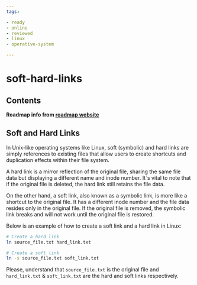 ```yaml
---
tags:

- ready
- online
- reviewed
- linux
- operative-system

---
```


# soft-hard-links

## Contents

__Roadmap info from [roadmap website](https://roadmap.sh/linux/working-with-files/soft-hard-links)__

## Soft and Hard Links

In Unix-like operating systems like Linux, soft (symbolic) and hard links are simply references to existing files that allow users to create shortcuts and duplication effects within their file system.

A hard link is a mirror reflection of the original file, sharing the same file data but displaying a different name and inode number. It`s vital to note that if the original file is deleted, the hard link still retains the file data.

On the other hand, a soft link, also known as a symbolic link, is more like a shortcut to the original file. It has a different inode number and the file data resides only in the original file. If the original file is removed, the symbolic link breaks and will not work until the original file is restored.

Below is an example of how to create a soft link and a hard link in Linux:

```bash
# Create a hard link
ln source_file.txt hard_link.txt

# Create a soft link
ln -s source_file.txt soft_link.txt

```

Please, understand that `source_file.txt` is the original file and `hard_link.txt` & `soft_link.txt` are the hard and soft links respectively.
